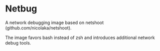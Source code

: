 # Netbug

A network debugging image based on netshoot (github.com/nicolaka/netshoot).

The image favors bash instead of zsh and introduces additional network debug tools.
